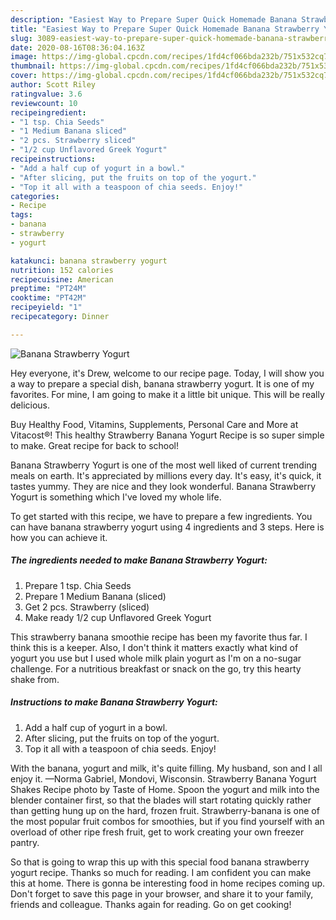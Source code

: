 ```yaml
---
description: "Easiest Way to Prepare Super Quick Homemade Banana Strawberry Yogurt"
title: "Easiest Way to Prepare Super Quick Homemade Banana Strawberry Yogurt"
slug: 3089-easiest-way-to-prepare-super-quick-homemade-banana-strawberry-yogurt
date: 2020-08-16T08:36:04.163Z
image: https://img-global.cpcdn.com/recipes/1fd4cf066bda232b/751x532cq70/banana-strawberry-yogurt-recipe-main-photo.jpg
thumbnail: https://img-global.cpcdn.com/recipes/1fd4cf066bda232b/751x532cq70/banana-strawberry-yogurt-recipe-main-photo.jpg
cover: https://img-global.cpcdn.com/recipes/1fd4cf066bda232b/751x532cq70/banana-strawberry-yogurt-recipe-main-photo.jpg
author: Scott Riley
ratingvalue: 3.6
reviewcount: 10
recipeingredient:
- "1 tsp. Chia Seeds"
- "1 Medium Banana sliced"
- "2 pcs. Strawberry sliced"
- "1/2 cup Unflavored Greek Yogurt"
recipeinstructions:
- "Add a half cup of yogurt in a bowl."
- "After slicing, put the fruits on top of the yogurt."
- "Top it all with a teaspoon of chia seeds. Enjoy!"
categories:
- Recipe
tags:
- banana
- strawberry
- yogurt

katakunci: banana strawberry yogurt 
nutrition: 152 calories
recipecuisine: American
preptime: "PT24M"
cooktime: "PT42M"
recipeyield: "1"
recipecategory: Dinner

---
```



![Banana Strawberry Yogurt](https://img-global.cpcdn.com/recipes/1fd4cf066bda232b/751x532cq70/banana-strawberry-yogurt-recipe-main-photo.jpg)

Hey everyone, it's Drew, welcome to our recipe page. Today, I will show you a way to prepare a special dish, banana strawberry yogurt. It is one of my favorites. For mine, I am going to make it a little bit unique. This will be really delicious.

Buy Healthy Food, Vitamins, Supplements, Personal Care and More at Vitacost®! This healthy Strawberry Banana Yogurt Recipe is so super simple to make. Great recipe for back to school!

Banana Strawberry Yogurt is one of the most well liked of current trending meals on earth. It's appreciated by millions every day. It's easy, it's quick, it tastes yummy. They are nice and they look wonderful. Banana Strawberry Yogurt is something which I've loved my whole life.


To get started with this recipe, we have to prepare a few ingredients. You can have banana strawberry yogurt using 4 ingredients and 3 steps. Here is how you can achieve it.

<!--inarticleads1-->

##### The ingredients needed to make Banana Strawberry Yogurt:

1. Prepare 1 tsp. Chia Seeds
1. Prepare 1 Medium Banana (sliced)
1. Get 2 pcs. Strawberry (sliced)
1. Make ready 1/2 cup Unflavored Greek Yogurt


This strawberry banana smoothie recipe has been my favorite thus far. I think this is a keeper. Also, I don&#39;t think it matters exactly what kind of yogurt you use but I used whole milk plain yogurt as I&#39;m on a no-sugar challenge. For a nutritious breakfast or snack on the go, try this hearty shake from. 

<!--inarticleads2-->

##### Instructions to make Banana Strawberry Yogurt:

1. Add a half cup of yogurt in a bowl.
1. After slicing, put the fruits on top of the yogurt.
1. Top it all with a teaspoon of chia seeds. Enjoy!


With the banana, yogurt and milk, it&#39;s quite filling. My husband, son and I all enjoy it. —Norma Gabriel, Mondovi, Wisconsin. Strawberry Banana Yogurt Shakes Recipe photo by Taste of Home. Spoon the yogurt and milk into the blender container first, so that the blades will start rotating quickly rather than getting hung up on the hard, frozen fruit. Strawberry-banana is one of the most popular fruit combos for smoothies, but if you find yourself with an overload of other ripe fresh fruit, get to work creating your own freezer pantry. 

So that is going to wrap this up with this special food banana strawberry yogurt recipe. Thanks so much for reading. I am confident you can make this at home. There is gonna be interesting food in home recipes coming up. Don't forget to save this page in your browser, and share it to your family, friends and colleague. Thanks again for reading. Go on get cooking!
